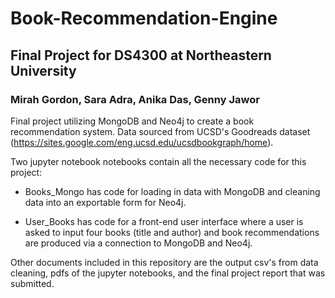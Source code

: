 # Book-Recommendation-Engine
## Final Project for DS4300 at Northeastern University

### Mirah Gordon, Sara Adra, Anika Das, Genny Jawor

Final project utilizing MongoDB and Neo4j to create a book recommendation system.
Data sourced from UCSD's Goodreads dataset (https://sites.google.com/eng.ucsd.edu/ucsdbookgraph/home).

Two jupyter notebook notebooks contain all the necessary code for this project:

* Books_Mongo has code for loading in data with MongoDB and cleaning data into an exportable form for Neo4j.

* User_Books has code for a front-end user interface where a user is asked to input four books (title and author) and book recommendations are produced via a connection to MongoDB and Neo4j.

Other documents included in this repository are the output csv's from data cleaning, pdfs of the jupyter notebooks, and the final project report that was submitted.
